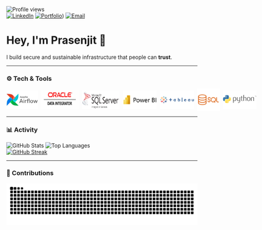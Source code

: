 ![Profile views](https://komarev.com/ghpvc/?username=prasenjit9619&label=Profile%20Views&color=0e75b6&style=flat)  
[![LinkedIn](https://img.shields.io/badge/LinkedIn-0A66C2?style=flat&logo=linkedin&logoColor=white)](https://linkedin.com/in/prasenjit9619)
[![Portfolio](https://img.shields.io/badge/Portfolio-111111?style=flat&logo=vercel&logoColor=white)](https://prasenjit9619.github.io/portfolio/))
[![Email](https://img.shields.io/badge/Email-D14836?style=flat&logo=gmail&logoColor=white)](mailto:prasenjit9619@gmail.com)

# Hey, I'm Prasenjit 👋

I build secure and sustainable infrastructure that people can **trust**.

---

### ⚙️ Tech & Tools  
<div style="display: flex; align-items: center; gap: 8px;">
  <img src="assets/airflow.png" alt="SSIS" width="100" height="50" />
  <img src="assets/odi.jpg" alt="ODI" width="100" height="50" />
  <img src="assets/ssis.png" alt="SSIS" width="100" height="50" />
  <img src="assets/powerbi.png" alt="Power BI" width="100" height="50" />
  <img src="assets/tableau.png" alt="Tableau" width="100" height="50" />
  <img src="assets/sql.png" alt="SQL" width="70" height="60" />
  <img src="assets/python.png" alt="Python" width="100" height="50" />
</div>


---

### 📊 Activity
![GitHub Stats](https://github-readme-stats.vercel.app/api?username=prasenjit9619&show_icons=true&theme=tokyonight&hide_border=true)
![Top Languages](https://github-readme-stats.vercel.app/api/top-langs/?username=prasenjit9619&layout=compact&theme=tokyonight&hide_border=true)  
[![GitHub Streak](https://streak-stats.demolab.com/?user=prasenjit9619&theme=tokyonight)](https://git.io/streak-stats)


---

### 🐍 Contributions
![GitHub Snake Light](https://github.com/prasenjit9619/prasenjit9619/blob/output/github-contribution-grid-snake.svg)
<!--![GitHub Snake Dark](https://github.com/prasenjit9619/prasenjit9619/blob/output/github-contribution-grid-snake-dark.svg) -->


